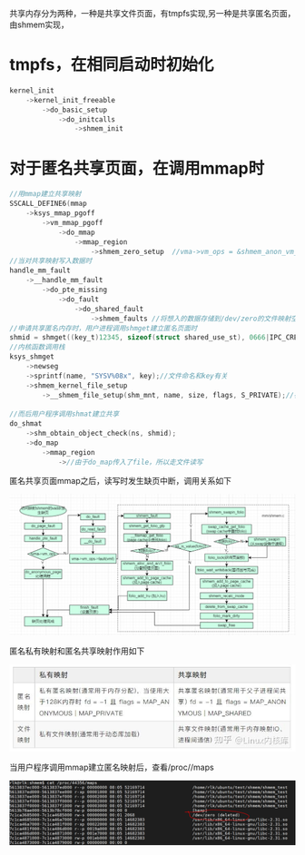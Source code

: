 共享内存分为两种，一种是共享文件页面，有tmpfs实现,另一种是共享匿名页面，由shmem实现，

# tmpfs，在相同启动时初始化

```c
kernel_init
    ->kernel_init_freeable
        ->do_basic_setup
            ->do_initcalls
                ->shmem_init
```

# 对于匿名共享页面，在调用mmap时

```c
//用mmap建立共享映射
SSCALL_DEFINE6(mmap
    ->ksys_mmap_pgoff
        ->vm_mmap_pgoff
            ->do_mmap
                ->mmap_region
                    ->shmem_zero_setup  //vma->vm_ops = &shmem_anon_vm_ops; 
//当对共享映射写入数据时
handle_mm_fault
    ->__handle_mm_fault
        ->do_pte_missing
            ->do_fault
                ->do_shared_fault
                    ->shmem_faults //将想入的数据存储到/dev/zero的文件映射空间
//申请共享匿名内存时，用户进程调用shmget建立匿名页面时
shmid = shmget((key_t)12345, sizeof(struct shared_use_st), 0666|IPC_CREAT);
//内核函数调用栈
ksys_shmget
    ->newseg
    ->sprintf(name, "SYSV%08x", key);//文件命名和key有关
    ->shmem_kernel_file_setup
        ->__shmem_file_setup(shm_mnt, name, size, flags, S_PRIVATE);//在tmpfs下创建个文件

//而后用户程序调用shmat建立共享
do_shmat
    ->shm_obtain_object_check(ns, shmid);
    ->do_map
        ->mmap_region
            ->//由于do_map传入了file，所以走文件读写
```

匿名共享页面mmap之后，读写时发生缺页中断，调用关系如下

![](./image/1.PNG)

匿名私有映射和匿名共享映射作用如下

![](./image/2.PNG)

当用户程序调用mmap建立匿名映射后，查看/proc/<pid>/maps

![](./image/3.PNG)
